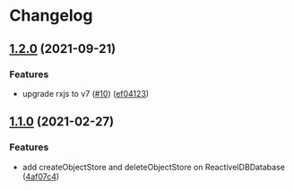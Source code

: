 # Changelog

## [1.2.0](https://www.github.com/creasource/reactive-idb/compare/v1.1.0...v1.2.0) (2021-09-21)


### Features

* upgrade rxjs to v7 ([#10](https://www.github.com/creasource/reactive-idb/issues/10)) ([ef04123](https://www.github.com/creasource/reactive-idb/commit/ef04123d63fd70a4cb9aa6780aefaae03cc6e6d8))

## [1.1.0](https://www.github.com/CreaSource/reactive-idb/compare/v1.0.4...v1.1.0) (2021-02-27)


### Features

* add createObjectStore and deleteObjectStore on ReactiveIDBDatabase ([4af07c4](https://www.github.com/CreaSource/reactive-idb/commit/4af07c4822d5c8209fe7042b30e5bd97fc4d5686))
